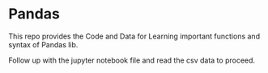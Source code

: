# Pandas

This repo provides the Code and Data for Learning important functions and syntax of Pandas lib.

Follow up with the jupyter notebook file and read the csv data to proceed.

